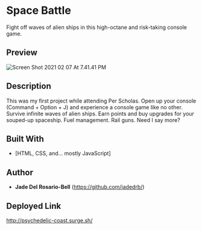 # Space Battle
Fight off waves of alien ships in this high-octane and risk-taking console game. 

## Preview

![Screen Shot 2021 02 07 At 7.41.41 PM](../../../Screen%20Shot%202021-02-07%20at%207.41.41%20PM.png)

## Description

This was my first project while attending Per Scholas. Open up your console (Command + Option + J) and experience a console game like no other. Survive infinite waves of alien ships. Earn points and buy upgrades for your souped-up spaceship. Fuel management. Rail guns. Need I say more?

## Built With

* [HTML, CSS, and... mostly JavaScript]

## Author

* **Jade Del Rosario-Bell** (https://github.com/jadedrb/)


## Deployed Link 

http://psychedelic-coast.surge.sh/